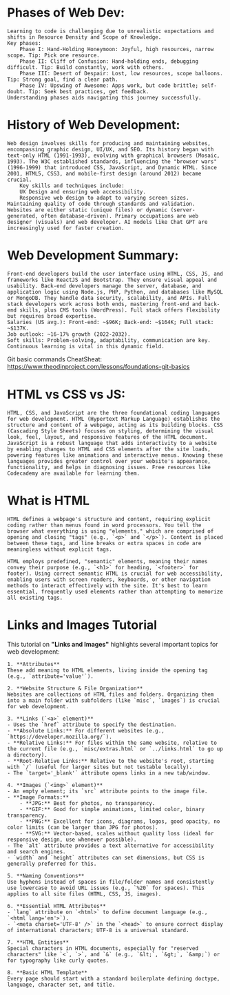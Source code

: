 # Phases of Web Dev:

    Learning to code is challenging due to unrealistic expectations and shifts in Resource Density and Scope of Knowledge.
    Key phases:
        Phase I: Hand-Holding Honeymoon: Joyful, high resources, narrow scope. Tip: Pick one resource.
        Phase II: Cliff of Confusion: Hand-holding ends, debugging difficult. Tip: Build constantly, work with others.
        Phase III: Desert of Despair: Lost, low resources, scope balloons. Tip: Strong goal, find a clear path.
        Phase IV: Upswing of Awesome: Apps work, but code brittle; self-doubt. Tip: Seek best practices, get feedback.
    Understanding phases aids navigating this journey successfully.

# History of Web Development:

    Web design involves skills for producing and maintaining websites, encompassing graphic design, UI/UX, and SEO. Its history began with text-only HTML (1991-1993), evolving with graphical browsers (Mosaic, 1993). The W3C established standards, influencing the "browser wars" (1996-1999) that introduced CSS, JavaScript, and Dynamic HTML. Since 2001, HTML5, CSS3, and mobile-first design (around 2012) became crucial.
        Key skills and techniques include:
        UX Design and ensuring web accessibility.
        Responsive web design to adapt to varying screen sizes.
    Maintaining quality of code through standards and validation.
    Websites are either static (unique files) or dynamic (server-generated, often database-driven). Primary occupations are web designer (visuals) and web developer. AI models like Chat GPT are increasingly used for faster creation.

# Web Development Summary:

    Front-end developers build the user interface using HTML, CSS, JS, and frameworks like ReactJS and Bootstrap. They ensure visual appeal and usability. Back-end developers manage the server, database, and application logic using Node.js, PHP, Python, and databases like MySQL or MongoDB. They handle data security, scalability, and APIs. Full stack developers work across both ends, mastering front-end and back-end skills, plus CMS tools (WordPress). Full stack offers flexibility but requires broad expertise.
    Salaries (US avg.): Front-end: ~$96K; Back-end: ~$164K; Full stack: ~$137K.
    Job outlook: ~16-17% growth (2022-2032).
    Soft skills: Problem-solving, adaptability, communication are key.
    Continuous learning is vital in this dynamic field.

Git basic commands CheatSheat: https://www.theodinproject.com/lessons/foundations-git-basics

# HTML vs CSS vs JS:

    HTML, CSS, and JavaScript are the three foundational coding languages for web development. HTML (Hypertext Markup Language) establishes the structure and content of a webpage, acting as its building blocks. CSS (Cascading Style Sheets) focuses on styling, determining the visual look, feel, layout, and responsive features of the HTML document. JavaScript is a robust language that adds interactivity to a website by enabling changes to HTML and CSS elements after the site loads, powering features like animations and interactive menus. Knowing these languages provides greater control over your website's appearance, functionality, and helps in diagnosing issues. Free resources like Codecademy are available for learning them.

# What is HTML

    HTML defines a webpage's structure and content, requiring explicit coding rather than menus found in word processors. You tell the browser what everything is using "elements," which are comprised of opening and closing "tags" (e.g., `<p>` and `</p>`). Content is placed between these tags, and line breaks or extra spaces in code are meaningless without explicit tags.

    HTML employs predefined, "semantic" elements, meaning their names convey their purpose (e.g., `<h1>` for heading, `<footer>` for footer). Using correct semantic HTML is crucial for web accessibility, enabling users with screen readers, keyboards, or other navigation methods to interact effectively with the site. It's best to learn essential, frequently used elements rather than attempting to memorize all existing tags.

# Links and Images Tutorial

This tutorial on **"Links and Images"** highlights several important topics for web development:

    1. **Attributes**  
    These add meaning to HTML elements, living inside the opening tag (e.g., `attribute='value'`).

    2. **Website Structure & File Organization**  
    Websites are collections of HTML files and folders. Organizing them into a main folder with subfolders (like `misc`, `images`) is crucial for web development.

    3. **Links (`<a>` element)**
    - Uses the `href` attribute to specify the destination.
    - **Absolute Links:** For different websites (e.g., `https://developer.mozilla.org/`).
    - **Relative Links:** For files within the same website, relative to the current file (e.g., `misc/extras.html` or `../links.html` to go up a directory).
    - **Root-Relative Links:** Relative to the website's root, starting with `/` (useful for larger sites but not testable locally).
    - The `target='_blank'` attribute opens links in a new tab/window.

    4. **Images (`<img>` element)**
    - An empty element; its `src` attribute points to the image file.
    - **Image Formats:**
        - **JPG:** Best for photos, no transparency.
        - **GIF:** Good for simple animations, limited color, binary transparency.
        - **PNG:** Excellent for icons, diagrams, logos, good opacity, no color limits (can be larger than JPG for photos).
        - **SVG:** Vector-based, scales without quality loss (ideal for responsive design, use whenever possible).
    - The `alt` attribute provides a text alternative for accessibility and search engines.
    - `width` and `height` attributes can set dimensions, but CSS is generally preferred for this.

    5. **Naming Conventions**  
    Use hyphens instead of spaces in file/folder names and consistently use lowercase to avoid URL issues (e.g., `%20` for spaces). This applies to all site files (HTML, CSS, JS, images).

    6. **Essential HTML Attributes**
    - `lang` attribute on `<html>` to define document language (e.g., `<html lang='en'>`).
    - `<meta charset='UTF-8' />` in the `<head>` to ensure correct display of international characters; UTF-8 is a universal standard.

    7. **HTML Entities**  
    Special characters in HTML documents, especially for "reserved characters" like `<`, `>`, and `&` (e.g., `&lt;`, `&gt;`, `&amp;`) or for typography like curly quotes.

    8. **Basic HTML Template**  
    Every page should start with a standard boilerplate defining doctype, language, character set, and title.
